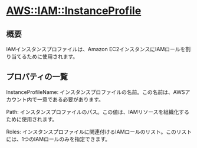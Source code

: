 # [AWS::IAM::InstanceProfile](https://docs.aws.amazon.com/ja_jp/AWSCloudFormation/latest/UserGuide/aws-resource-iam-instanceprofile.html)

## 概要
IAMインスタンスプロファイルは、Amazon EC2インスタンスにIAMロールを割り当てるために使用されます。

## プロパティの一覧
InstanceProfileName: インスタンスプロファイルの名前。この名前は、AWSアカウント内で一意である必要があります。

Path: インスタンスプロファイルのパス。この値は、IAMリソースを組織化するために使用されます。

Roles: インスタンスプロファイルに関連付けるIAMロールのリスト。このリストには、1つのIAMロールのみを指定できます。
